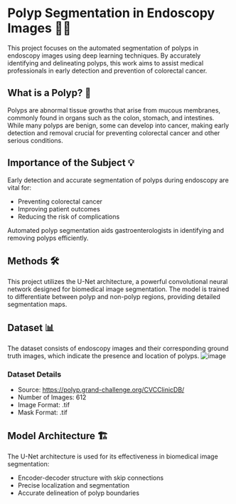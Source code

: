 # Polyp Segmentation in Endoscopy Images 🏥🔬

This project focuses on the automated segmentation of polyps in endoscopy images using deep learning techniques. By accurately identifying and delineating polyps, this work aims to assist medical professionals in early detection and prevention of colorectal cancer.

## What is a Polyp? 🔎

Polyps are abnormal tissue growths that arise from mucous membranes, commonly found in organs such as the colon, stomach, and intestines. While many polyps are benign, some can develop into cancer, making early detection and removal crucial for preventing colorectal cancer and other serious conditions.

## Importance of the Subject 💡

Early detection and accurate segmentation of polyps during endoscopy are vital for:
- Preventing colorectal cancer
- Improving patient outcomes
- Reducing the risk of complications

Automated polyp segmentation aids gastroenterologists in identifying and removing polyps efficiently.

## Methods 🛠️

This project utilizes the U-Net architecture, a powerful convolutional neural network designed for biomedical image segmentation. The model is trained to differentiate between polyp and non-polyp regions, providing detailed segmentation maps.

## Dataset 📊

The dataset consists of endoscopy images and their corresponding ground truth images, which indicate the presence and location of polyps.
![image](https://github.com/Kaushal-11/HealthLearning/assets/121329391/b9ae85f3-ca1a-4e86-8907-a99db4799245)

### Dataset Details
- Source: https://polyp.grand-challenge.org/CVCClinicDB/
- Number of Images: 612
- Image Format: .tif 
- Mask Format: .tif

## Model Architecture 🏗️

The U-Net architecture is used for its effectiveness in biomedical image segmentation:
- Encoder-decoder structure with skip connections
- Precise localization and segmentation
- Accurate delineation of polyp boundaries

